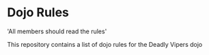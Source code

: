 Dojo Rules
==========
'All members should read the rules' 

This repository contains a list of dojo rules for the Deadly Vipers dojo

